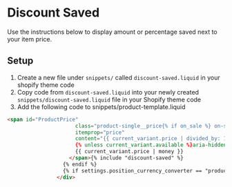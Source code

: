 # Discount Saved

Use the instructions below to display amount or percentage saved next to your item price.

## Setup
1. Create a new file under `snippets/` called `discount-saved.liquid` in your shopify theme code
2. Copy code from `discount-saved.liquid` into your newly created `snippets/discount-saved.liquid` file in your Shopify theme code
3. Add the following code to snippets/product-template.liquid
``` html
<span id="ProductPrice"
                      class="product-single__price{% if on_sale %} on-sale{% endif %}"
                      itemprop="price"
                      content="{{ current_variant.price | divided_by: 100.00 }}"
                      {% unless current_variant.available %}aria-hidden="true"{% endunless %}>
                      {{ current_variant.price | money }}
                    </span>{% include "discount-saved" %}
                  {% endif %}
                  {% if settings.position_currency_converter == "product" %}{% include "currency-selector" %}{% endif %}
                </div>

```
